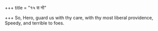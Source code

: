+++
title = "१५ स नो"

+++
So, Hero, guard us with thy care, with thy most liberal providence,  
     Speedy, and terrible to foes.